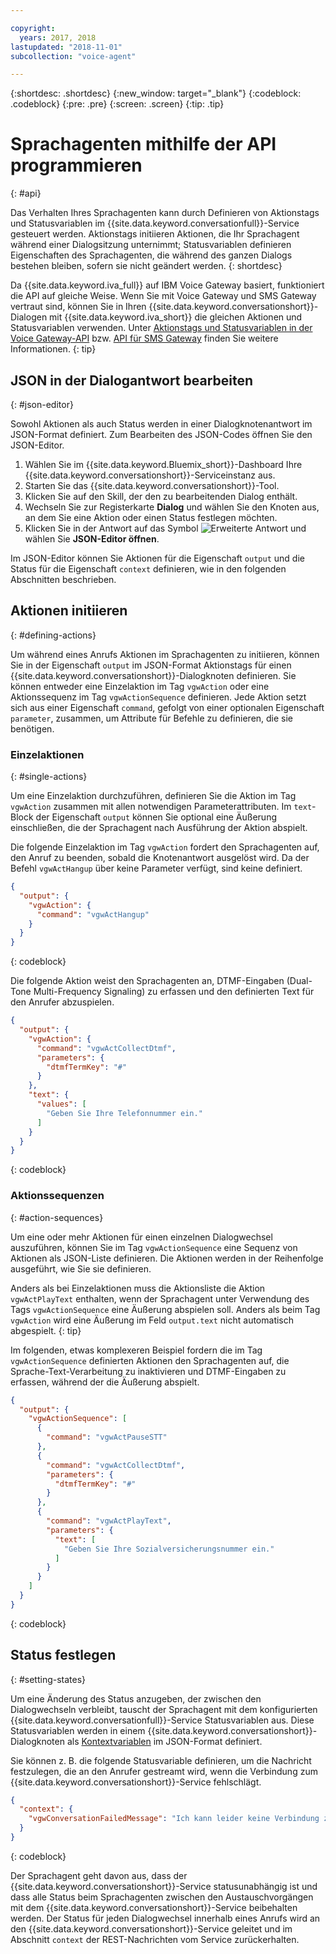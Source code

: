 ```yaml
---

copyright:
  years: 2017, 2018
lastupdated: "2018-11-01"
subcollection: "voice-agent"

---
```


{:shortdesc: .shortdesc}
{:new_window: target="_blank"}
{:codeblock: .codeblock}
{:pre: .pre}
{:screen: .screen}
{:tip: .tip}

# Sprachagenten mithilfe der API programmieren
{: #api}

Das Verhalten Ihres Sprachagenten kann durch Definieren von Aktionstags und Statusvariablen im {{site.data.keyword.conversationfull}}-Service gesteuert werden. Aktionstags initiieren Aktionen, die Ihr Sprachagent während einer Dialogsitzung unternimmt; Statusvariablen definieren Eigenschaften des Sprachagenten, die während des ganzen Dialogs bestehen bleiben, sofern sie nicht geändert werden.
{: shortdesc}

Da {{site.data.keyword.iva_full}} auf IBM Voice Gateway basiert, funktioniert die API auf gleiche Weise. Wenn Sie mit Voice Gateway und SMS Gateway vertraut sind, können Sie in Ihren {{site.data.keyword.conversationshort}}-Dialogen mit {{site.data.keyword.iva_short}} die gleichen Aktionen und Statusvariablen verwenden. Unter [Aktionstags und Statusvariablen in der Voice Gateway-API](https://www.ibm.com/support/knowledgecenter/SS4U29/api.html) bzw. [API für SMS Gateway](https://www.ibm.com/support/knowledgecenter/SS4U29/sms_api.html) finden Sie weitere Informationen.
{: tip}

## JSON in der Dialogantwort bearbeiten
{: #json-editor}

Sowohl Aktionen als auch Status werden in einer Dialogknotenantwort im JSON-Format definiert. Zum Bearbeiten des JSON-Codes öffnen Sie den JSON-Editor.

1. Wählen Sie im {{site.data.keyword.Bluemix_short}}-Dashboard Ihre {{site.data.keyword.conversationshort}}-Serviceinstanz aus.
1. Starten Sie das {{site.data.keyword.conversationshort}}-Tool.
1. Klicken Sie auf den Skill, der den zu bearbeitenden Dialog enthält.
1. Wechseln Sie zur Registerkarte **Dialog** und wählen Sie den Knoten aus, an dem Sie eine Aktion oder einen Status festlegen möchten.
1. Klicken Sie in der Antwort auf das Symbol ![Erweiterte Antwort](../conversation/images/kabob.png) und wählen Sie **JSON-Editor öffnen**.

Im JSON-Editor können Sie Aktionen für die Eigenschaft `output` und die Status für die Eigenschaft `context` definieren, wie in den folgenden Abschnitten beschrieben.

## Aktionen initiieren
{: #defining-actions}

Um während eines Anrufs Aktionen im Sprachagenten zu initiieren, können Sie in der Eigenschaft `output` im JSON-Format Aktionstags für einen {{site.data.keyword.conversationshort}}-Dialogknoten definieren. Sie können entweder eine Einzelaktion im Tag `vgwAction` oder eine Aktionssequenz im Tag `vgwActionSequence` definieren. Jede Aktion setzt sich aus einer Eigenschaft `command`, gefolgt von einer optionalen Eigenschaft `parameter`, zusammen, um Attribute für Befehle zu definieren, die sie benötigen.

### Einzelaktionen
{: #single-actions}

Um eine Einzelaktion durchzuführen, definieren Sie die Aktion im Tag `vgwAction` zusammen mit allen notwendigen Parameterattributen. Im `text`-Block der Eigenschaft `output` können Sie optional eine Äußerung einschließen, die der Sprachagent nach Ausführung der Aktion abspielt.

Die folgende Einzelaktion im Tag `vgwAction` fordert den Sprachagenten auf, den Anruf zu beenden, sobald die Knotenantwort ausgelöst wird. Da der Befehl `vgwActHangup` über keine Parameter verfügt, sind keine definiert.
```json
{
  "output": {
    "vgwAction": {
      "command": "vgwActHangup"
    }
  }
}
```
{: codeblock}

Die folgende Aktion weist den Sprachagenten an, DTMF-Eingaben (Dual-Tone Multi-Frequency Signaling) zu erfassen und den definierten Text für den Anrufer abzuspielen.

```json
{
  "output": {
    "vgwAction": {
      "command": "vgwActCollectDtmf",
      "parameters": {
        "dtmfTermKey": "#"
      }
    },
    "text": {
      "values": [
        "Geben Sie Ihre Telefonnummer ein."
      ]
    }
  }
}
```
{: codeblock}

### Aktionssequenzen
{: #action-sequences}

Um eine oder mehr Aktionen für einen einzelnen Dialogwechsel auszuführen, können Sie im Tag `vgwActionSequence` eine Sequenz von Aktionen als JSON-Liste definieren. Die Aktionen werden in der Reihenfolge ausgeführt, wie Sie sie definieren.

Anders als bei Einzelaktionen muss die Aktionsliste die Aktion `vgwActPlayText` enthalten, wenn der Sprachagent unter Verwendung des Tags `vgwActionSequence` eine Äußerung abspielen soll. Anders als beim Tag `vgwAction` wird eine Äußerung im Feld `output.text` nicht automatisch abgespielt.
{: tip}

Im folgenden, etwas komplexeren Beispiel fordern die im Tag `vgwActionSequence` definierten Aktionen den Sprachagenten auf, die Sprache-Text-Verarbeitung zu inaktivieren und DTMF-Eingaben zu erfassen, während der die Äußerung abspielt.

```json
{
  "output": {
    "vgwActionSequence": [
      {
        "command": "vgwActPauseSTT"
      },
      {
        "command": "vgwActCollectDtmf",
        "parameters": {
          "dtmfTermKey": "#"
        }
      },
      {
        "command": "vgwActPlayText",
        "parameters": {
          "text": [
            "Geben Sie Ihre Sozialversicherungsnummer ein."
          ]
        }
      }
    ]
  }
}

```
{: codeblock}

## Status festlegen
{: #setting-states}

Um eine Änderung des Status anzugeben, der zwischen den Dialogwechseln verbleibt, tauscht der Sprachagent mit dem konfigurierten {{site.data.keyword.conversationfull}}-Service Statusvariablen aus. Diese Statusvariablen werden in einem {{site.data.keyword.conversationshort}}-Dialogknoten als [Kontextvariablen](/docs/services/assistant?topic=assistant-dialog-build#dialog-build) im JSON-Format definiert.

Sie können z. B. die folgende Statusvariable definieren, um die Nachricht festzulegen, die an den Anrufer gestreamt wird, wenn die Verbindung zum {{site.data.keyword.conversationshort}}-Service fehlschlägt.

```json
{
  "context": {
    "vgwConversationFailedMessage": "Ich kann leider keine Verbindung zu unserer Hotline herstellen. Bitte versuchen Sie es später noch einmal."
  }
}
```
{: codeblock}

Der Sprachagent geht davon aus, dass der {{site.data.keyword.conversationshort}}-Service statusunabhängig ist und dass alle Status beim Sprachagenten zwischen den Austauschvorgängen mit dem {{site.data.keyword.conversationshort}}-Service beibehalten werden. Der Status für jeden Dialogwechsel innerhalb eines Anrufs wird an den {{site.data.keyword.conversationshort}}-Service geleitet und im Abschnitt `context` der REST-Nachrichten vom Service zurückerhalten.
